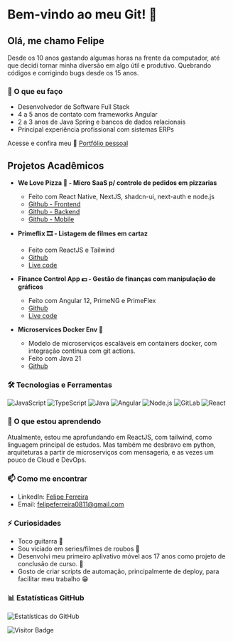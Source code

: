 # Bem-vindo ao meu Git! 👋

## Olá, me chamo Felipe

Desde os 10 anos gastando algumas horas na frente da computador, até que decidi tornar minha diversão em algo útil e produtivo. Quebrando códigos e corrigindo bugs desde os 15 anos.

### 💼 O que eu faço

- Desenvolvedor de Software Full Stack
- 4 a 5 anos de contato com frameworks Angular
- 2 a 3 anos de Java Spring e bancos de dados relacionais
- Principal experiência profissional com sistemas ERPs
  
Acesse e confira meu 📄 [Portfólio pessoal](https://github.com/fs-ferreira/wlp-frontend](https://fs-ferreira.github.io/portfolio/))

## Projetos Acadêmicos

- **We Love Pizza 🍕 - Micro SaaS p/ controle de pedidos em pizzarias**
  - Feito com React Native, NextJS, shadcn-ui, next-auth e node.js
  - [Github - Frontend](https://github.com/fs-ferreira/wlp-frontend)
  - [Github - Backend](https://github.com/fs-ferreira/wlp-backend)
  - [Github - Mobile](https://github.com/fs-ferreira/wlp-mobile)
  
- **Primeflix 🎞️ - Listagem de filmes em cartaz**
  - Feito com ReactJS e Tailwind
  - [Github](https://github.com/fs-ferreira/primeflix)
  - [Live code](https://fs-ferreira.github.io/primeflix/)

- **Finance Control App 💵 - Gestão de finanças com manipulação de gráficos**
  - Feito com Angular 12, PrimeNG e PrimeFlex
  - [Github](https://github.com/fs-ferreira/finance-control-app)
  - [Live code](https://fs-ferreira.github.io/finance-control-app/)

- **Microservices Docker Env 🐋**
  - Modelo de microserviços escaláveis em containers docker, com integração contínua com git actions.
  - Feito com Java 21
  - [Github](https://github.com/fs-ferreira/docker_env)
### 🛠️ Tecnologias e Ferramentas

![JavaScript](https://img.shields.io/badge/-JavaScript-yellow)
![TypeScript](https://img.shields.io/badge/-TypeScript-blue)
![Java](https://img.shields.io/badge/-Java-orange)
![Angular](https://img.shields.io/badge/-Angular-red)
![Node.js](https://img.shields.io/badge/-Node.js-green)
![GitLab](https://img.shields.io/badge/-GitLab-orange)
![React](https://img.shields.io/badge/-React-blue)

### 🌱 O que estou aprendendo

Atualmente, estou me aprofundando em ReactJS, com tailwind, como linguagem principal de estudos. Mas também me desbravo em python, arquiteturas a partir de microserviços com mensageria, e as vezes um pouco de Cloud e DevOps.

### 📫 Como me encontrar

- LinkedIn: [Felipe Ferreira](https://www.linkedin.com/in/felipe-ferreira-ab6a8b199/)
- Email: felipeferreira0811@gmail.com

### ⚡ Curiosidades

- Toco guitarra 🎸
- Sou viciado em series/filmes de roubos 🏦
- Desenvolvi meu primeiro aplivativo móvel aos 17 anos como projeto de conclusão de curso. 📱
- Gosto de criar scripts de automação, principalmente de deploy, para facilitar meu trabalho 😁

### 📊 Estatísticas GitHub

![Estatísticas do GitHub](https://github-readme-stats.vercel.app/api/top-langs/?username=fs-ferreira&layout=compact&langs_count=16&theme=dark)

![Visitor Badge](https://visitor-badge.laobi.icu/badge?page_id=fs-ferreira.fs-ferreira)
